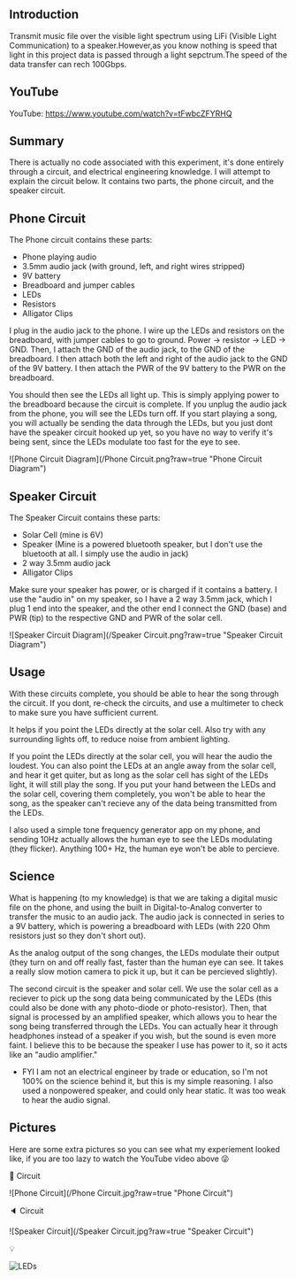 ## Introduction
Transmit music file over the visible light spectrum using LiFi (Visible Light Communication) to a speaker.However,as you know nothing is speed that light in this project data is passed through a light sepctrum.The speed of the data transfer can rech 100Gbps.  

## YouTube

YouTube: https://www.youtube.com/watch?v=tFwbcZFYRHQ

## Summary

There is actually no code associated with this experiment, it's done entirely through a circuit, and electrical engineering knowledge. I will attempt to explain the circuit below. It contains two parts, the phone circuit, and the speaker circuit.

## Phone Circuit

The Phone circuit contains these parts:

- Phone playing audio
- 3.5mm audio jack (with ground, left, and right wires stripped)
- 9V battery
- Breadboard and jumper cables
- LEDs
- Resistors
- Alligator Clips

I plug in the audio jack to the phone. I wire up the LEDs and resistors on the breadboard, with jumper cables to go to ground. Power -> resistor -> LED -> GND. Then, I attach the GND of the audio jack, to the GND of the breadboard. I then attach both the left and right of the audio jack to the GND of the 9V battery. I then attach the PWR of the 9V battery to the PWR on the breadboard. 

You should then see the LEDs all light up. This is simply applying power to the breadboard because the circuit is complete. If you unplug the audio jack from the phone, you will see the LEDs turn off. If you start playing a song, you will actually be sending the data through the LEDs, but you just dont have the speaker circuit hooked up yet, so you have no way to verify it's being sent, since the LEDs modulate too fast for the eye to see.

![Phone Circuit Diagram](/Phone Circuit.png?raw=true "Phone Circuit Diagram")

## Speaker Circuit

The Speaker Circuit contains these parts:

- Solar Cell (mine is 6V)
- Speaker (Mine is a powered bluetooth speaker, but I don't use the bluetooth at all. I simply use the audio in jack)
- 2 way 3.5mm audio jack
- Alligator Clips

Make sure your speaker has power, or is charged if it contains a battery. I use the "audio in" on my speaker, so I have a 2 way 3.5mm jack, which I plug 1 end into the speaker, and the other end I connect the GND (base) and PWR (tip) to the respective GND and PWR of the solar cell.

![Speaker Circuit Diagram](/Speaker Circuit.png?raw=true "Speaker Circuit Diagram")

## Usage

With these circuits complete, you should be able to hear the song through the circuit. If you dont, re-check the circuits, and use a multimeter to check to make sure you have sufficient current.

It helps if you point the LEDs directly at the solar cell. Also try with any surrounding lights off, to reduce noise from ambient lighting.

If you point the LEDs directly at the solar cell, you will hear the audio the loudest. You can also point the LEDs at an angle away from the solar cell, and hear it get quiter, but as long as the solar cell has sight of the LEDs light, it will still play the song. If you put your hand between the LEDs and the solar cell, covering them completely, you won't be able to hear the song, as the speaker can't recieve any of the data being transmitted from the LEDs.

I also used a simple tone frequency generator app on my phone, and sending 10Hz actually allows the human eye to see the LEDs modulating (they flicker). Anything 100+ Hz, the human eye won't be able to percieve.

## Science

What is happening (to my knowledge) is that we are taking a digital music file on the phone, and using the built in Digital-to-Analog converter to transfer the music to an audio jack. The audio jack is connected in series to a 9V battery, which is powering a breadboard with LEDs (with 220 Ohm resistors just so they don't short out).

As the analog output of the song changes, the LEDs modulate their output (they turn on and off really fast, faster than the human eye can see. It takes a really slow motion camera to pick it up, but it can be percieved slightly).

The second circuit is the speaker and solar cell. We use the solar cell as a reciever to pick up the song data being communicated by the LEDs (this could also be done with any photo-diode or photo-resistor). Then, that signal is processed by an amplified speaker, which allows you to hear the song being transferred through the LEDs. You can actually hear it through headphones instead of a speaker if you wish, but the sound is even more faint. I believe this to be because the speaker I use has power to it, so it acts like an "audio amplifier." 

- FYI I am not an electrical engineer by trade or education, so I'm not 100% on the science behind it, but this is my simple reasoning. I also used a nonpowered speaker, and could only hear static. It was too weak to hear the audio signal.

## Pictures

Here are some extra pictures so you can see what my experiement looked like, if you are too lazy to watch the YouTube video above :stuck_out_tongue_winking_eye:

:iphone: Circuit

![Phone Circuit](/Phone Circuit.jpg?raw=true "Phone Circuit")

:speaker: Circuit

![Speaker Circuit](/Speaker Circuit.jpg?raw=true "Speaker Circuit")

:bulb:

![LEDs](/LEDs.jpg?raw=true "LEDs")
